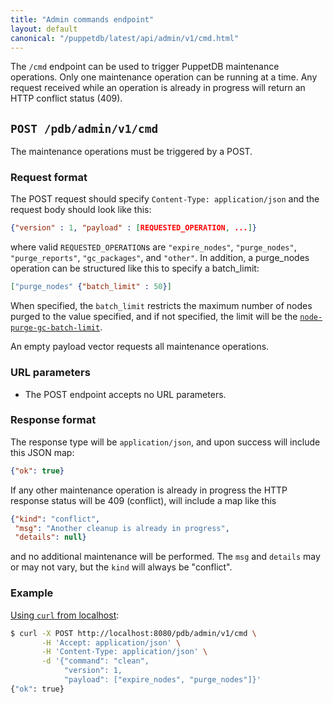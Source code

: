 ```yaml
---
title: "Admin commands endpoint"
layout: default
canonical: "/puppetdb/latest/api/admin/v1/cmd.html"
---
```


[curl]: ../../query/curl.html#using-curl-from-localhost-non-sslhttp
[config-purge-limit]: ../../../configure.markdown#node-purge-gc-batch-limit


The `/cmd` endpoint can be used to trigger PuppetDB maintenance
operations.  Only one maintenance operation can be running at a time.
Any request received while an operation is already in progress will
return an HTTP conflict status (409).

## `POST /pdb/admin/v1/cmd`

The maintenance operations must be triggered by a POST.

### Request format

The POST request should specify `Content-Type: application/json` and
the request body should look like this:

``` json
{"version" : 1, "payload" : [REQUESTED_OPERATION, ...]}
```

where valid `REQUESTED_OPERATION`s are `"expire_nodes"`,
`"purge_nodes"`, `"purge_reports"`, `"gc_packages"`, and `"other"`.
In addition, a purge_nodes operation can be structured like this to
specify a batch_limit:

``` json
["purge_nodes" {"batch_limit" : 50}]
```

When specified, the `batch_limit` restricts the maximum number of
nodes purged to the value specified, and if not specified, the limit
will be the [`node-purge-gc-batch-limit`][config-purge-limit].

An empty payload vector requests all maintenance operations.

### URL parameters

* The POST endpoint accepts no URL parameters.

### Response format

The response type will be `application/json`, and upon success will
include this JSON map:

``` json
{"ok": true}
```

If any other maintenance operation is already in progress the HTTP
response status will be 409 (conflict), will include a map like this

``` json
{"kind": "conflict",
 "msg": "Another cleanup is already in progress",
 "details": null}
```

and no additional maintenance will be performed.  The `msg` and
`details` may or may not vary, but the `kind` will always be
"conflict".

### Example

[Using `curl` from localhost][curl]:

``` sh
$ curl -X POST http://localhost:8080/pdb/admin/v1/cmd \
       -H 'Accept: application/json' \
       -H 'Content-Type: application/json' \
       -d '{"command": "clean",
            "version": 1,
            "payload": ["expire_nodes", "purge_nodes"]}'
{"ok": true}
```
